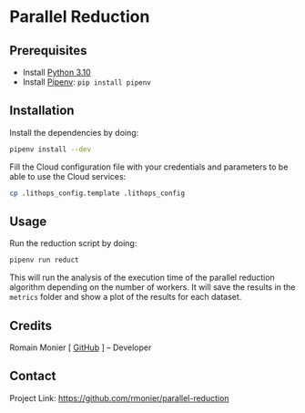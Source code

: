 # Parallel Reduction

## Prerequisites

- Install [Python 3.10](https://www.python.org/downloads/release/python-3109/)
- Install [Pipenv](https://pipenv.pypa.io/): `pip install pipenv`

## Installation

Install the dependencies by doing:
```sh
pipenv install --dev
```

Fill the Cloud configuration file with your credentials and parameters to be able to use the Cloud services:
```sh
cp .lithops_config.template .lithops_config
```

## Usage

Run the reduction script by doing:
```sh
pipenv run reduct
```

This will run the analysis of the execution time of the parallel reduction algorithm depending on the number of workers. It will save the results in the `metrics` folder and show a plot of the results for each dataset.

## Credits

Romain Monier [ [GitHub](https://github.com/rmonier) ] – Developer

## Contact

Project Link: https://github.com/rmonier/parallel-reduction

